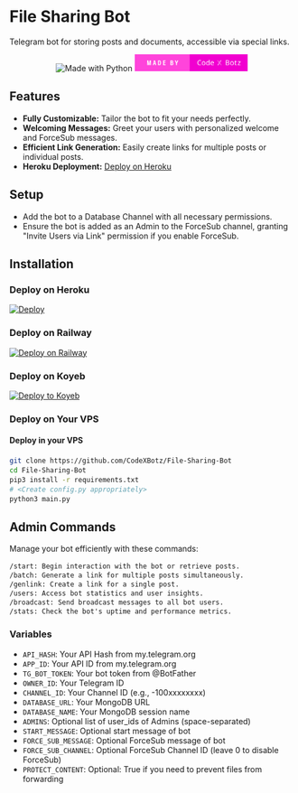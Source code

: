 # File Sharing Bot

Telegram bot for storing posts and documents, accessible via special links.

<div align="center">
  <img src="http://ForTheBadge.com/images/badges/made-with-python.svg" width ="200" alt="Made with Python">
  <img src="https://github.com/CodeXBotz/PyrogramGenStr/blob/main/resources/madebycodex-badge.svg" width="200" alt="Made by CodeXBotz">
</div>

## Features

- **Fully Customizable:** Tailor the bot to fit your needs perfectly.
- **Welcoming Messages:** Greet your users with personalized welcome and ForceSub messages.
- **Efficient Link Generation:** Easily create links for multiple posts or individual posts.
- **Heroku Deployment:** [Deploy on Heroku](https://heroku.com/deploy)

## Setup

- Add the bot to a Database Channel with all necessary permissions.
- Ensure the bot is added as an Admin to the ForceSub channel, granting "Invite Users via Link" permission if you enable ForceSub.

## Installation

### Deploy on Heroku

[![Deploy](https://www.herokucdn.com/deploy/button.svg)](https://heroku.com/deploy)

### Deploy on Railway

[![Deploy on Railway](https://railway.app/button.svg)](https://railway.app/new/template/1jKLr4)

### Deploy on Koyeb

[![Deploy to Koyeb](https://www.koyeb.com/static/images/deploy/button.svg)](https://app.koyeb.com/deploy?type=git&repository=github.com/CodeXBotz/File-Sharing-Bot&branch=koyeb&name=filesharingbot)

### Deploy on Your VPS

#### Deploy in your VPS
````bash
git clone https://github.com/CodeXBotz/File-Sharing-Bot
cd File-Sharing-Bot
pip3 install -r requirements.txt
# <Create config.py appropriately>
python3 main.py
````

## Admin Commands

Manage your bot efficiently with these commands:

```
/start: Begin interaction with the bot or retrieve posts.
/batch: Generate a link for multiple posts simultaneously.
/genlink: Create a link for a single post.
/users: Access bot statistics and user insights.
/broadcast: Send broadcast messages to all bot users.
/stats: Check the bot's uptime and performance metrics.
```

### Variables

- `API_HASH`: Your API Hash from my.telegram.org
- `APP_ID`: Your API ID from my.telegram.org
- `TG_BOT_TOKEN`: Your bot token from @BotFather
- `OWNER_ID`: Your Telegram ID
- `CHANNEL_ID`: Your Channel ID (e.g., -100xxxxxxxx)
- `DATABASE_URL`: Your MongoDB URL
- `DATABASE_NAME`: Your MongoDB session name
- `ADMINS`: Optional list of user_ids of Admins (space-separated)
- `START_MESSAGE`: Optional start message of bot
- `FORCE_SUB_MESSAGE`: Optional ForceSub message of bot
- `FORCE_SUB_CHANNEL`: Optional ForceSub Channel ID (leave 0 to disable ForceSub)
- `PROTECT_CONTENT`: Optional: True if you need to prevent files from forwarding


